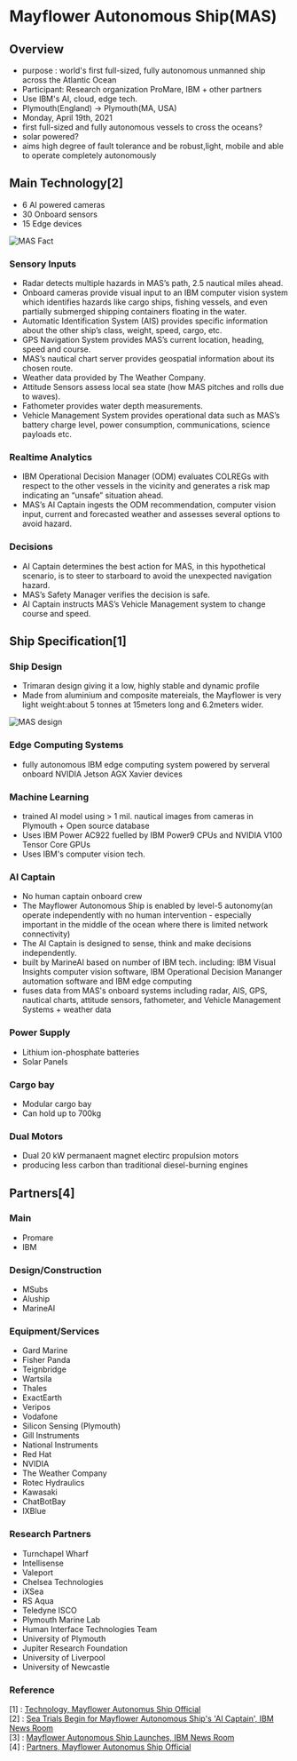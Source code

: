 # Mayflower Autonomous Ship(MAS)
## Overview
* purpose : world's first full-sized, fully autonomous unmanned ship across the Atlantic Ocean
* Participant: Research organization ProMare, IBM + other partners
* Use IBM's AI, cloud, edge tech.
* Plymouth(England) -> Plymouth(MA, USA)
* Monday, April 19th, 2021
* first full-sized and fully autonomous vessels to cross the oceans?
* solar powered?
* aims  high degree of fault tolerance and be robust,light, mobile and able to operate completely autonomously

## Main Technology[2]
* 6 AI powered cameras
* 30 Onboard sensors
* 15 Edge devices

![MAS Fact](./images/MAS_spec.png)

### Sensory Inputs
* Radar detects multiple hazards in MAS’s path, 2.5 nautical miles ahead.
* Onboard cameras provide visual input to an IBM computer vision system which identifies hazards like cargo ships, fishing vessels, and even partially submerged shipping containers floating in the water.
* Automatic Identification System (AIS) provides specific information about the other ship’s class, weight, speed, cargo, etc.
* GPS Navigation System provides MAS’s current location, heading, speed and course.
* MAS’s nautical chart server provides geospatial information about its chosen route.
* Weather data provided by The Weather Company.
* Attitude Sensors assess local sea state (how MAS pitches and rolls due to waves).
* Fathometer provides water depth measurements.
* Vehicle Management System provides operational data such as MAS’s battery charge level, power consumption, communications, science payloads etc.

### Realtime Analytics
* IBM Operational Decision Manager (ODM) evaluates COLREGs with respect to the other vessels in the vicinity and generates a risk map indicating an “unsafe” situation ahead.
* MAS’s AI Captain ingests the ODM recommendation, computer vision input, current and forecasted weather and assesses several options to avoid hazard.

### Decisions
* AI Captain determines the best action for MAS, in this hypothetical scenario, is to steer to starboard to avoid the unexpected navigation hazard.
* MAS’s Safety Manager verifies the decision is safe.
* AI Captain instructs MAS’s Vehicle Management system to change course and speed.

## Ship Specification[1]
### Ship Design
* Trimaran design giving it a low, highly stable and dynamic profile
* Made from aluminium and composite matereials, the Mayflower is very light weight:about 5 tonnes at 15meters long and 6.2meters wider. 

![MAS design](./images/MAS_design.PNG)

### Edge Computing Systems
* fully autonomous IBM edge computing system powered by serveral onboard NVIDIA Jetson AGX Xavier devices

### Machine Learning
* trained AI model using > 1 mil. nautical images from cameras in Plymouth + Open source database
* Uses IBM Power AC922 fuelled by IBM Power9 CPUs and NVIDIA V100 Tensor Core GPUs
* Uses IBM's computer vision tech. 

### AI Captain
* No human captain onboard crew
* The Mayflower Autonomous Ship is enabled by level-5 autonomy(an operate independently with no human intervention - especially important in the middle of the ocean where there is limited network connectivity)
* The AI Captain is designed to sense, think and make decisions independently.
* built by MarineAI based on number of IBM tech. including: IBM Visual Insights computer vision software, IBM Operational Decision Mananger automation software and IBM edge computing
* fuses data from MAS's onboard systems including radar, AIS, GPS, nautical charts, attitude sensors, fathometer, and Vehicle Management Systems + weather data

### Power Supply
* Lithium ion-phosphate batteries
* Solar Panels

### Cargo bay
* Modular cargo bay 
* Can hold up to 700kg

### Dual Motors
* Dual 20 kW permanaent magnet electirc propulsion motors
* producing less carbon than traditional diesel-burning engines

## Partners[4]
### Main
* Promare
* IBM

### Design/Construction
* MSubs
* Aluship
* MarineAI

### Equipment/Services
* Gard Marine
* Fisher Panda
* Teignbridge
* Wartsila
* Thales
* ExactEarth
* Veripos 
* Vodafone
* Silicon Sensing (Plymouth)
* Gill Instruments
* National Instruments
* Red Hat
* NVIDIA
* The Weather Company
* Rotec Hydraulics
* Kawasaki
* ChatBotBay
* IXBlue

### Research Partners
* Turnchapel Wharf
* Intellisense
* Valeport
* Chelsea Technologies
* iXSea
* RS Aqua
* Teledyne ISCO
* Plymouth Marine Lab
* Human Interface Technologies Team
* University of Plymouth
* Jupiter Research Foundation
* University of Liverpool
* University of Newcastle

### Reference
[1] : [Technology, Mayflower Autonomus Ship Official](https://mas400.com/technology)   
[2] : [Sea Trials Begin for Mayflower Autonomous Ship's 'AI Captain', IBM News Room](https://newsroom.ibm.com/2020-03-05-Sea-Trials-Begin-for-Mayflower-Autonomous-Ships-AI-Captain#assets_all)   
[3] : [Mayflower Autonomous Ship Launches, IBM News Room](https://newsroom.ibm.com/2020-09-15-Mayflower-Autonomous-Ship-Launches)   
[4] : [Partners, Mayflower Autonomus Ship Official](https://mas400.com/partners)
